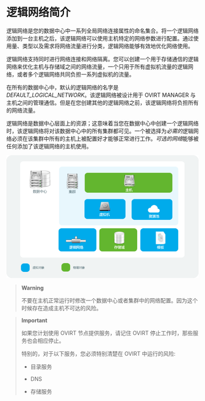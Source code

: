 # 逻辑网络简介

逻辑网络是您的数据中心中一系列全局网络连接属性的命名集合。将一个逻辑网络添加到一台主机之后，该逻辑网络可以使用主机特定的网络参数进行配置。通过使用量、类型以及需求将网络流量进行分类，逻辑网络能够有效地优化网络使用。

逻辑网络支持同时进行网络连接和网络隔离。您可以创建一个用于存储通信的逻辑网络来优化主机与存储域之间的网络流量，一个只用于所有虚拟机流量的逻辑网络，或者多个逻辑网络共同负担一系列虚拟机的流量。

在所有的数据中心中，默认的逻辑网络的名字是
*DEFAULT\_LOGICAL\_NETWORK*。该逻辑网络被设计用于 OVIRT MANAGER
与主机之间的管理通信。但是在您创建其他的逻辑网络之前，该逻辑网络将负担所有的网络流量。

逻辑网络是数据中心层面上的资源；这意味着当您在数据中心中创建一个逻辑网络时，该逻辑网络将对该数据中心中的所有集群都可见。一个被选择为*必需的*逻辑网络必须在该集群中所有的主机上被配置好才能够正常进行工作。*可选的网络*能够被任何添加了该逻辑网络的主机使用。

![数据中心对象](../images/Logical_Networks-Data_Center_Objects.png)

> **Warning**
>
> 不要在主机正常运行时修改一个数据中心或者集群中的网络配置。因为这个时候存在造成主机不可达的风险。

> **Important**
>
> 如果您计划使用 OVIRT 节点提供服务，请记住 OVIRT
> 停止工作时，那些服务也会相应停止。
>
> 特别的，对于以下服务，您必须特别清楚在 OVIRT 中运行的风险:
>
> -   目录服务
>
> -   DNS
>
> -   存储服务
>
